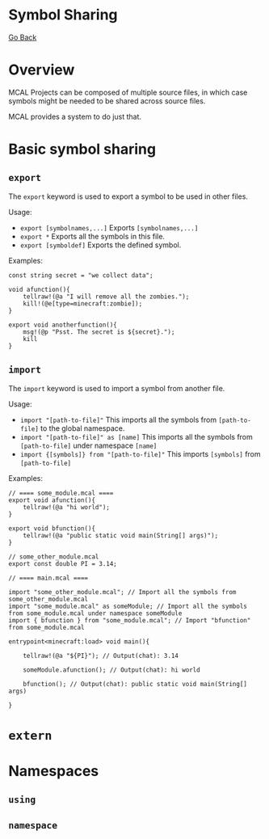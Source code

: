 Symbol Sharing
====
[Go Back](./spec.md)

# Overview

MCAL Projects can be composed of multiple source files, in which case symbols might be needed to be shared across source files.

MCAL provides a system to do just that.

# Basic symbol sharing

## `export`

The `export` keyword is used to export a symbol to be used in other files.

Usage:
 * `export [symbolnames,...]`
 Exports `[symbolnames,...]`
 * `export *`
 Exports all the symbols in this file.
 * `export [symboldef]`
 Exports the defined symbol.

Examples:
```
const string secret = "we collect data";

void afunction(){
    tellraw!(@a "I will remove all the zombies.");
    kill!(@e[type=minecraft:zombie]);
}

export void anotherfunction(){
    msg!(@p "Psst. The secret is ${secret}.");
    kill
}

```

## `import`

The `import` keyword is used to import a symbol from another file.

Usage:
 * `import "[path-to-file]"`
 This imports all the symbols from `[path-to-file]` to the global namespace.
 * `import "[path-to-file]" as [name]`
 This imports all the symbols from `[path-to-file]` under namespace `[name]`
 * `import {[symbols]} from "[path-to-file]"`
 This imports `[symbols]` from `[path-to-file]`

Examples:
```
// ==== some_module.mcal ====
export void afunction(){
    tellraw!(@a "hi world");
}

export void bfunction(){
    tellraw!(@a "public static void main(String[] args)");
}

// some_other_module.mcal
export const double PI = 3.14;

// ==== main.mcal ====

import "some_other_module.mcal"; // Import all the symbols from some_other_module.mcal
import "some_module.mcal" as someModule; // Import all the symbols from some_module.mcal under namespace someModule
import { bfunction } from "some_module.mcal"; // Import "bfunction" from some_module.mcal

entrypoint<minecraft:load> void main(){

    tellraw!(@a "${PI}"); // Output(chat): 3.14

    someModule.afunction(); // Output(chat): hi world

    bfunction(); // Output(chat): public static void main(String[] args)

}

```

# `extern`

# Namespaces

## `using`

## `namespace`
